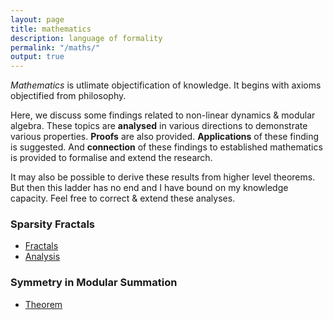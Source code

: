 ```yaml
---
layout: page
title: mathematics
description: language of formality 
permalink: "/maths/"
output: true
---
```

$Mathematics$ is utlimate objectification of knowledge.
It begins with axioms objectified from philosophy. 

Here, we discuss some findings related to non-linear dynamics & modular algebra.
These topics are **analysed** in various directions to demonstrate various properties.
**Proofs** are also provided. **Applications** of these finding is suggested.
And **connection** of these findings to established mathematics is provided to formalise and extend the research.

It may also be possible to derive these results from higher level theorems.
But then this ladder has no end and I have bound on my knowledge capacity.
Feel free to correct & extend these analyses.

### Sparsity Fractals
* [Fractals](sparse-fracs)
* [Analysis](sparse-analyse)

### Symmetry in Modular Summation
* [Theorem](theorem-mod-summa)
<!--
* [Proof](proof-mod-summa)
* Factorisation lemma
* Invariant theory
* Deutsch extension
* Notation : Factor subgroup
* Extension to other operations
-->
